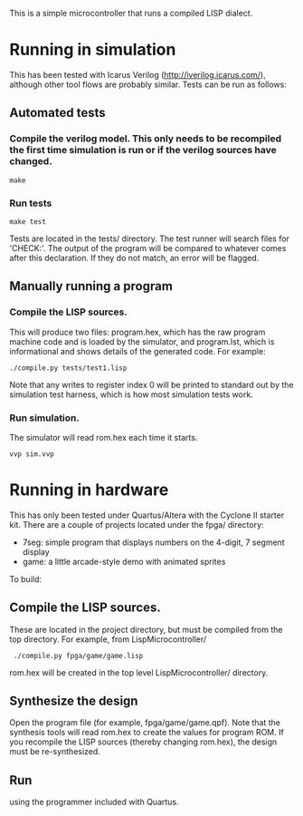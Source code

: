 This is a simple microcontroller that runs a compiled LISP dialect.  

# Running in simulation

This has been tested with Icarus Verilog (http://iverilog.icarus.com/), although other tool flows are probably similar.  Tests can be run as follows:

## Automated tests

### Compile the verilog model. This only needs to be recompiled the first time simulation is run or if the verilog sources have changed.
    
    make

### Run tests

    make test 

Tests are located in the tests/ directory.  The test runner will search files for 'CHECK:'.  The output of the program will be compared to whatever comes after this declaration.  If they do not match, an error will be flagged.

## Manually running a program

### Compile the LISP sources.  
This will produce two files: program.hex, which has the raw program machine code and is loaded by the simulator, and program.lst, which is informational and shows details of the generated code.  For example:

    ./compile.py tests/test1.lisp

Note that any writes to register index 0 will be printed to standard out by the simulation test harness, which is how most simulation tests work.

### Run simulation.  
The simulator will read rom.hex each time it starts.

    vvp sim.vvp


# Running in hardware

This has only been tested under Quartus/Altera with the Cyclone II starter kit.  There are a couple of projects located 
under the fpga/ directory:
  - 7seg: simple program that displays numbers on the 4-digit, 7 segment display
  - game: a little arcade-style demo with animated sprites

To build:

## Compile the LISP sources.  
These are located in the project directory, but must be compiled from the top directory.
For example, from LispMicrocontroller/

     ./compile.py fpga/game/game.lisp

rom.hex will be created in the top level LispMicrocontroller/ directory.

## Synthesize the design 

Open the program file (for example, fpga/game/game.qpf).  Note that the synthesis tools will 
read rom.hex to create the values for program ROM.  If you recompile the LISP sources (thereby changing rom.hex), the 
design must be re-synthesized.

## Run

using the programmer included with Quartus.


